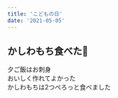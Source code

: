 ```yaml
---
title: 'こどもの日'
date: '2021-05-05'
---
```


## かしわもち食べた🎏  

夕ご飯はお刺身  
おいしく作れてよかった  
かしわもちは2つぺろっと食べました  